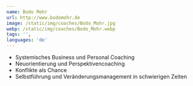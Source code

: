 ```yaml
---
name: Bodo Mohr
url: http://www.bodomohr.de
image: /static/img/coaches/Bodo_Mohr.jpg
webp: /static/img/coaches/Bodo_Mohr.webp
tags: '',
languages: 'de'
---
```


<ul><li>Systemisches Business und Personal Coaching&nbsp;</li><li>Neuorientierung und Perspektivencoaching</li><li>Konflikte als Chance</li><li>Selbstführung und Veränderungsmanagement in schwierigen Zeiten</li></ul>